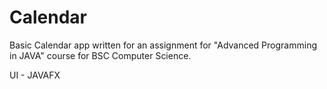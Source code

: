 # Calendar
Basic Calendar app written for an assignment for "Advanced Programming in JAVA" course for BSC Computer Science.

UI - JAVAFX
